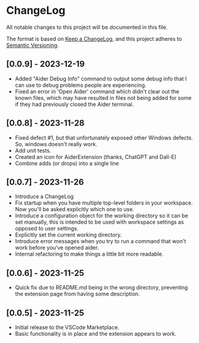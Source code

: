 # ChangeLog

All notable changes to this project will be documented in this file.

The format is based on [Keep a ChangeLog](https://keepachangelog.com/en/1.0.0/),
and this project adheres to [Semantic Versioning](https://semver.org/spec/v2.0.0.html).

## [0.0.9] - 2023-12-19

- Added "Aider Debug Info" command to output some debug info that I can use to debug problems people are experiencing.
- Fixed an error in 'Open Aider' command which didn't clear out the known files, which may have resulted in files not being added for some if they had previously closed the Aider terminal.


## [0.0.8] - 2023-11-28

- Fixed defect #1, but that unfortunately exposed other Windows defects.  So, windows doesn't really work.
- Add unit tests.
- Created an icon for AiderExtension (thanks, ChatGPT and Dall-E)
- Combine adds (or drops) into a single line

## [0.0.7] - 2023-11-26

- Introduce a ChangeLog
- Fix startup when you have multiple top-level folders in your workspace.  Now you'll be asked explicitly which one to use.  
- Introduce a configuration object for the working directory so it can be set manually, this is intended to be used with workspace settings as opposed to user settings.
- Explicitly set the current working directory.
- Introduce error messages when you try to run a command that won't work before you've opened aider.
- Internal refactoring to make things a little bit more readable.

## [0.0.6] - 2023-11-25

- Quick fix due to README.md being in the wrong directory, preventing the extension page from having some description.

## [0.0.5] - 2023-11-25

- Initial release to the VSCode Marketplace.
- Basic functionality is in place and the extension appears to work.
